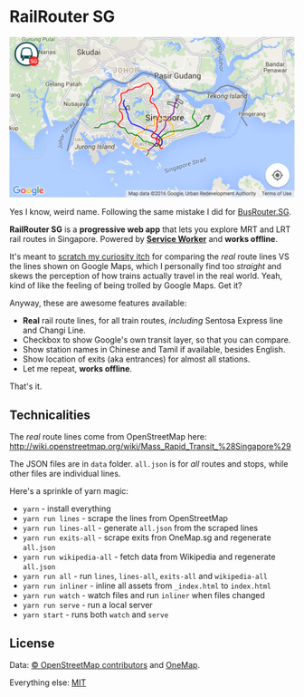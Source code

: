 RailRouter SG
===

![Screenshot of RailRouter SG](screenshots/screenshot-2.png)

Yes I know, weird name. Following the same mistake I did for [BusRouter.SG](https://github.com/cheeaun/busrouter-sg).

**RailRouter SG** is a **progressive web app** that lets you explore MRT and LRT rail routes in Singapore. Powered by [**Service Worker**](http://www.html5rocks.com/en/tutorials/service-worker/introduction/) and **works offline**.

It's meant to [scratch my curiosity itch](https://twitter.com/cheeaun/status/683495506031448064) for comparing the *real* route lines VS the lines shown on Google Maps, which I personally find too *straight* and skews the perception of how trains actually travel in the real world. Yeah, kind of like the feeling of being trolled by Google Maps. Get it?

Anyway, these are awesome features available:

- **Real** rail route lines, for all train routes, *including* Sentosa Express line and Changi Line.
- Checkbox to show Google's own transit layer, so that you can compare.
- Show station names in Chinese and Tamil if available, besides English.
- Show location of exits (aka entrances) for almost all stations.
- Let me repeat, **works offline**.

That's it.

Technicalities
---

The *real* route lines come from OpenStreetMap here: http://wiki.openstreetmap.org/wiki/Mass_Rapid_Transit_%28Singapore%29

The JSON files are in `data` folder. `all.json` is for *all* routes and stops, while other files are individual lines.

Here's a sprinkle of yarn magic:

- `yarn` - install everything
- `yarn run lines` - scrape the lines from OpenStreetMap
- `yarn run lines-all` - generate `all.json` from the scraped lines
- `yarn run exits-all` - scrape exits fron OneMap.sg and regenerate `all.json`
- `yarn run wikipedia-all` - fetch data from Wikipedia and regenerate `all.json`
- `yarn run all` - run `lines`, `lines-all`, `exits-all` and `wikipedia-all`
- `yarn run inliner` - inline all assets from `_index.html` to `index.html`
- `yarn run watch` - watch files and run `inliner` when files changed
- `yarn run serve` - run a local server
- `yarn start` - runs both `watch` and `serve`

License
---

Data: [© OpenStreetMap contributors](http://www.openstreetmap.org/copyright) and [OneMap](http://www.onemap.sg/home/).

Everything else: [MIT](http://cheeaun.mit-license.org/)
